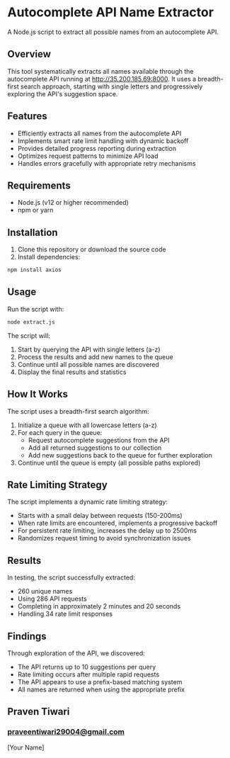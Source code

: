 # Autocomplete API Name Extractor

A Node.js script to extract all possible names from an autocomplete API.

## Overview

This tool systematically extracts all names available through the autocomplete API running at http://35.200.185.69:8000. It uses a breadth-first search approach, starting with single letters and progressively exploring the API's suggestion space.

## Features

- Efficiently extracts all names from the autocomplete API
- Implements smart rate limit handling with dynamic backoff
- Provides detailed progress reporting during extraction
- Optimizes request patterns to minimize API load
- Handles errors gracefully with appropriate retry mechanisms

## Requirements

- Node.js (v12 or higher recommended)
- npm or yarn

## Installation

1. Clone this repository or download the source code
2. Install dependencies:

```bash
npm install axios
```

## Usage

Run the script with:

```bash
node extract.js
```

The script will:
1. Start by querying the API with single letters (a-z)
2. Process the results and add new names to the queue
3. Continue until all possible names are discovered
4. Display the final results and statistics

## How It Works

The script uses a breadth-first search algorithm:

1. Initialize a queue with all lowercase letters (a-z)
2. For each query in the queue:
   - Request autocomplete suggestions from the API
   - Add all returned suggestions to our collection
   - Add new suggestions back to the queue for further exploration
3. Continue until the queue is empty (all possible paths explored)

## Rate Limiting Strategy

The script implements a dynamic rate limiting strategy:
- Starts with a small delay between requests (150-200ms)
- When rate limits are encountered, implements a progressive backoff
- For persistent rate limiting, increases the delay up to 2500ms
- Randomizes request timing to avoid synchronization issues

## Results

In testing, the script successfully extracted:
- 260 unique names
- Using 286 API requests
- Completing in approximately 2 minutes and 20 seconds
- Handling 34 rate limit responses

## Findings

Through exploration of the API, we discovered:
- The API returns up to 10 suggestions per query
- Rate limiting occurs after multiple rapid requests
- The API appears to use a prefix-based matching system
- All names are returned when using the appropriate prefix

## Praven Tiwari
### praveentiwari29004@gmail.com
[Your Name]
